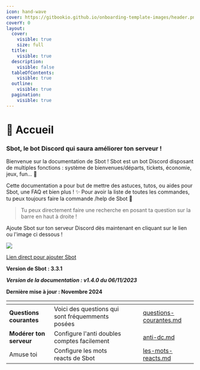 ```yaml
---
icon: hand-wave
cover: https://gitbookio.github.io/onboarding-template-images/header.png
coverY: 0
layout:
  cover:
    visible: true
    size: full
  title:
    visible: true
  description:
    visible: false
  tableOfContents:
    visible: true
  outline:
    visible: true
  pagination:
    visible: true
---
```


# 🤖 Accueil

### **Sbot**, le bot Discord qui saura améliorer ton serveur ! <a href="#sbot-le-bot-discord-qui-saura-ameliorer-ton-serveur" id="sbot-le-bot-discord-qui-saura-ameliorer-ton-serveur"></a>

Bienvenue sur la documentation de Sbot ! Sbot est un bot Discord disposant de multiples fonctions : système de bienvenues/départs, tickets, économie, jeux, fun... 🚀

Cette documentation a pour but de mettre des astuces, tutos, ou aides pour Sbot, une FAQ et bien plus ! ✨ Pour avoir la liste de toutes les commandes, tu peux toujours faire la commande /help de Sbot 🤖

> Tu peux directement faire une recherche en posant ta question sur la barre en haut à droite !

Ajoute Sbot sur ton serveur Discord dès maintenant en cliquant sur le lien ou l'image ci dessous !

[![](https://sbot.gitbook.io/\~gitbook/image?url=https%3A%2F%2Fcdn.discordapp.com%2Favatars%2F988866995393024040%2F62ede995b6ba42d985a87d48300688fa.webp\&width=300\&dpr=4\&quality=100\&sign=ab8c577f\&sv=1)](https://top.gg/bot/988866995393024040)

[Lien direct pour ajouter Sbot](https://discord.com/api/oauth2/authorize?client\_id=988866995393024040\&permissions=1618400898160\&scope=applications.commands%20bot)

**Version de Sbot : 3.3.1**

_**Version de la documentation : v1.4.0 du 06/11/2023**_

**Dernière mise à jour : Novembre 2024**

<table data-view="cards"><thead><tr><th></th><th></th><th data-hidden data-card-cover data-type="files"></th><th data-hidden></th><th data-hidden data-card-target data-type="content-ref"></th></tr></thead><tbody><tr><td><strong>Questions courantes</strong></td><td>Voici des questions qui sont fréquemments posées</td><td></td><td></td><td><a href="faq/questions-courantes.md">questions-courantes.md</a></td></tr><tr><td><strong>Modérer ton serveur</strong></td><td>Configure l'anti doubles comptes facilement</td><td></td><td></td><td><a href="tutos/moderation/anti-dc.md">anti-dc.md</a></td></tr><tr><td>Amuse toi</td><td>Configure les mots reacts de Sbot</td><td></td><td></td><td><a href="tutos/les-mots-reacts.md">les-mots-reacts.md</a></td></tr></tbody></table>
